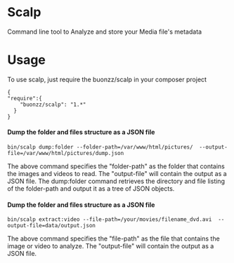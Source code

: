 Scalp
=====

Command line tool to Analyze and store your Media file's metadata 


Usage
=====

To use scalp, just require the buonzz/scalp in your composer project


    {
    "require":{
        "buonzz/scalp": "1.*"
      }
    }


#### Dump the folder and files structure as a JSON file


    bin/scalp dump:folder --folder-path=/var/www/html/pictures/  --output-file=/var/www/html/pictures/dump.json

The above command specifies the "folder-path" as the folder that contains the images and videos to read. The "output-file" will contain the output as a JSON file.  The dump:folder command retrieves the directory and file listing of the folder-path and output it as a tree of JSON objects.

#### Dump the folder and files structure as a JSON file


    bin/scalp extract:video --file-path=/your/movies/filename_dvd.avi  --output-file=data/output.json

The above command specifies the "file-path" as the file that contains the image or video to analyze. The "output-file" will contain the output as a JSON file.



